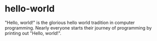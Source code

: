 # hello-world

"Hello, world!" is the glorious hello world tradition in computer programming. Nearly everyone starts their journey of programming by printing out "Hello, world!".
